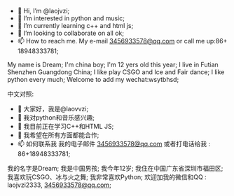 - 👋 Hi, I’m @laojvzi;
- 👀 I’m interested in python and music;
- 🌱 I’m currently learning c++ and html js;
- 💞️ I’m looking to collaborate on all ok;
- 📫 How to reach me. My e-mail 3456933578@qq.com or call me up:86+ 18948333781;

My name is Dream;
I'm china boy;
I'm 12 yers old this year;
I live in Futian Shenzhen Guangdong China;
I like play CSGO and Ice and Fair dance;
I like python every much;
Welcome to add my wechat:wsytbhsd;

<!---
laojvzi/laojvzi is a ✨ special ✨ repository because its `README.md` (this file) appears on your GitHub profile.
You can click the Preview link to take a look at your changes.
--->

中文对照:
- 👋 大家好，我是@laovvzi;
- 👀 我对python和音乐感兴趣;
- 🌱 我目前正在学习C++和HTML JS;
- 💞️ 我希望在所有方面都能合作;
- 📫 如何联系我 我的电子邮件 3456933578@qq.com 或者打电话给我 : 86+18948333781;

我的名字是Dream;
我是中国男孩;
我今年12岁;
我住在中国广东省深圳市福田区;
我喜欢玩CSGO、冰与火之舞;
我非常喜欢Python;
欢迎加我的微信和QQ : laojvzi2333, 3456933578@qq.com;

<!---
laojvzi/laojvzi是一个✨ 特殊的✨ 因为它是“自述文件”。md`（此文件）出现在您的GitHub配置文件中。
您可以单击预览链接查看您的更改。
--->
